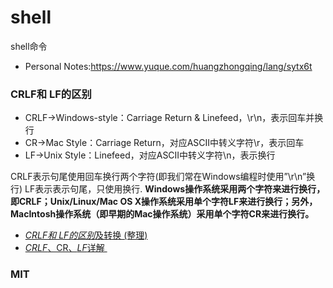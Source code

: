 <!--
 * @Description: 
 * @Author: HCQ
 * @Company(School): UCAS
 * @Date: 2020-10-07 17:18:11
 * @LastEditors: HCQ
 * @LastEditTime: 2020-10-07 17:32:32
-->
# shell
shell命令


* Personal Notes:https://www.yuque.com/huangzhongqing/lang/sytx6t


### CRLF和 LF的区别

* CRLF->Windows-style：Carriage Return & Linefeed，\r\n，表示回车并换行
* CR->Mac Style：Carriage Return，对应ASCII中转义字符\r，表示回车
* LF->Unix Style：Linefeed，对应ASCII中转义字符\n，表示换行

CRLF表示句尾使用回车换行两个字符(即我们常在Windows编程时使用”\r\n”换行)
LF表示表示句尾，只使用换行.
**Windows操作系统采用两个字符来进行换行，即CRLF；Unix/Linux/Mac OS X操作系统采用单个字符LF来进行换行；另外，MacIntosh操作系统（即早期的Mac操作系统）采用单个字符CR来进行换行。**

* [*CRLF和 LF的区别*及转换 (整理)](https://blog.csdn.net/lizhongyu0922/article/details/84284286)
* [*CRLF*、CR、*LF*详解 ](https://www.jianshu.com/p/b03ad01acd69)

### MIT